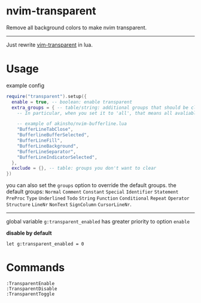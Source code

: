 # nvim-transparent

Remove all background colors to make nvim transparent.

---

Just rewrite [vim-transparent](https://github.com/Kjwon15/vim-transparent) in lua.

# Usage

example config

```lua
require("transparent").setup({
  enable = true, -- boolean: enable transparent
  extra_groups = { -- table/string: additional groups that should be clear
    -- In particular, when you set it to 'all', that means all avaliable groups

    -- example of akinsho/nvim-bufferline.lua
    "BufferLineTabClose",
    "BufferlineBufferSelected",
    "BufferLineFill",
    "BufferLineBackground",
    "BufferLineSeparator",
    "BufferLineIndicatorSelected",
  },
  exclude = {}, -- table: groups you don't want to clear
})
```

you can also set the `groups` option to override the default groups. the default groups:
`Normal` `Comment` `Constant` `Special` `Identifier` `Statement` `PreProc` `Type` `Underlined`
`Todo` `String` `Function` `Conditional` `Repeat` `Operator` `Structure` `LineNr` `NonText` `SignColumn` `CursorLineNr`.

---

global variable `g:transparent_enabled` has greater priority to option `enable`

**disable by default**

```vim
let g:transparent_enabled = 0
```

# Commands

```
:TransparentEnable
:TransparentDisable
:TransparentToggle
```
